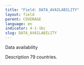 ```yaml
---
title: "Field: DATA_AVAILABILITY"
layout: field
parent: COVERAGE
language: en
indicator: 4-1-1bc
slug: DATA_AVAILABILITY
---
```

Data availability

Description
79 countries.